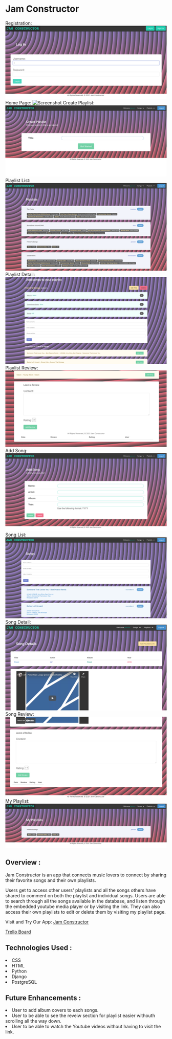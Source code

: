 # Jam Constructor

Registration:
![Screenshot](/public/images/registration.png)
Home Page:
![Screenshot](/public/images/home.png)
Create Playlist:
![Screenshot](/public/images/createplaylist.png)
Playlist List:
![Screenshot](/public/images/playlist.png)
Playlist Detail:
![Screenshot](/public/images/playlistdetail.png)
Playlist Review:
![Screenshot](/public/images/playlistreview.png)
Add Song:
![Screenshot](/public/images/addsong.png)
Song List:
![Screenshot](/public/images/songlist.png)
Song Detail:
![Screenshot](/public/images/songdetail.png)
Song Review:
![Screenshot](/public/images/songreview.png)
My Playlist:
![Screenshot](/public/images/myplaylist.png)

## Overview :

Jam Constructor is an app that connects music lovers to connect by sharing their favorite songs and their own playlists. 

Users get to access other users' playlists and all the songs others have shared to comment on both the playlist and individual songs. Users are able to search through all the songs available in the database, and listen through the embedded youtube media player or by visiting the link. They can also access their own playlists to edit or delete them by visiting my playlist page.

Visit and Try Our App: [Jam Constructor](https://jam-constructor.herokuapp.com/)

[Trello Board](https://trello.com/b/SnzcqtHz/project-4-musicapp-django)

## Technologies Used :

<li>CSS
<li>HTML
<li>Python
<li>Django
<li>PostgreSQL

## Future Enhancements :

<li> User to add album covers to each songs.
<li> User to be able to see the reveiw section for playlist easier withouth scrolling all the way down.
<li> User to be able to watch the Youtube videos without having to visit the link.
